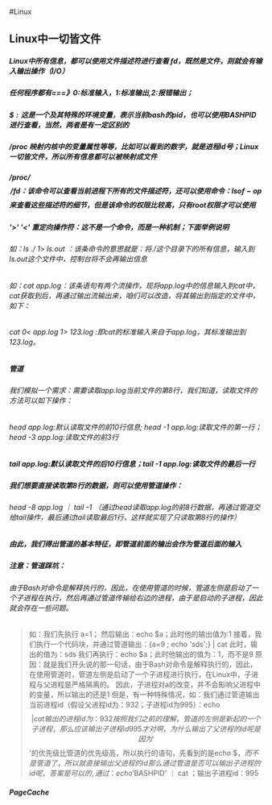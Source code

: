#Linux
## Linux中一切皆文件
##### Linux中所有信息，都可以使用文件描述符进行查看 fd，既然是文件，则就会有输入输出操作（I/O） 

##### 任何程序都有===》0:标准输入，1:标准输出,2:报错输出；

##### $$:这是一个及其特殊的环境变量，表示当前bash的pid，也可以使用$BASHPID进行查看，当然，两者是有一定区别的
##### /proc 映射内核中的变量属性等等，比如可以看到的数字，就是进程id号；Linux一切皆文件，所以所有信息都可以被映射成文件
##### /proc/$$/fd：该命令可以查看当前进程下所有的文件描述符，还可以使用命令：lsof -op $$ 来查看这些描述符的细节，但是该命令的权限比较高，只有root权限才可以使用

##### '>' '<' 重定向操作符：这不是一个命令，而是一种机制；下面举例说明
###### 如：ls ./ 1> ls.out ：该条命令的意思就是：将./这个目录下的所有信息，输入到ls.out这个文件中，控制台将不会再输出信息
###### 如：cat app.log：该条语句有两个流操作，现将app.log中的信息输入到cat中，cat获取到后，再通过输出流输出来，咱们可以改造，将其输出到指定的文件中，如下：
###### cat 0< app.log 1> 123.log :即cat的标准输入来自于app.log，其标准输出到123.log。

##### 管道
###### 我们模拟一个需求：需要读取app.log当前文件的第8行，我们知道，读取文件的方法可以如下操作：
###### head app.log:默认读取文件的前10行信息;  head -1 app.log:读取文件的第一行； head -3 app.log:读取文件的前3行
##### tail app.log:默认读取文件的后10行信息；tail -1 app.log:读取文件的最后一行
##### 我们想要直接读取第8行的数据，则可以使用管道操作：
###### head -8 app.log ｜ tail -1 （通过head读取app.log的前8行数据，再通过管道交给tail操作，最后通过tail读取最后1行，这样就实现了只读取第8行的操作）
##### 由此，我们得出管道的基本特征，即管道前面的输出会作为管道后面的输入

##### 注意：管道踩坑：
###### 由于Bash对命令是解释执行的，因此，在使用管道的时候，管道左侧是启动了一个子进程在执行，然后再通过管道传输给右边的进程，由于是启动的子进程，因此就会存在一些问题。
> 如：我们先执行 a=1；
>然后输出：echo $a；此时他的输出值为:1
>接着，我们执行一个代码块，并通过管道输出：{a=9 ; echo 'sds';} | cat
>此时，输出的值为：sds
>我们再执行：echo $a；此时他输出的值为：1，而不是9
>原因：就是我们开头说的那一句话，由于Bash对命令是解释执行的，因此，在使用管道时，管道左侧是启动了一个子进程进行执行，在Linux中，子进程与父进程是严格隔离的。
>因此，子进程对a的改变，并不会影响父进程中的变量，所以输出的还是1
>但是，有一种特殊情况，如：我们通过管道输出当前进程id（假设父进程id为：932；子进程id为995）：echo $$ | cat
>输出的进程id为：932
>按照我们之前的理解，管道的左侧是新起的一个子进程，那么应该输出子进程id 995才对啊，为什么输出了父进程的id呢
>是因为 '$$'的优先级比管道的优先级高，所以执行的语句，先看到的是echo $$，而不是管道了，所以就直接输出父进程的id
>那么通过管道是否可以输出子进程的id呢，答案是可以的,通过：echo '$BASHPID' ｜ cat ；输出子进程id：995


##### PageCache
>  
  




















